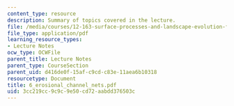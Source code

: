 ```yaml
---
content_type: resource
description: Summary of topics covered in the lecture.
file: /media/courses/12-163-surface-processes-and-landscape-evolution-fall-2004/3cc219cc9c9c9e50cd72aabdd376503c_6_erosional_channel_nets.pdf
file_type: application/pdf
learning_resource_types:
- Lecture Notes
ocw_type: OCWFile
parent_title: Lecture Notes
parent_type: CourseSection
parent_uid: d416de0f-15af-c9cd-c83e-11aea6b10318
resourcetype: Document
title: 6_erosional_channel_nets.pdf
uid: 3cc219cc-9c9c-9e50-cd72-aabdd376503c
---
```

